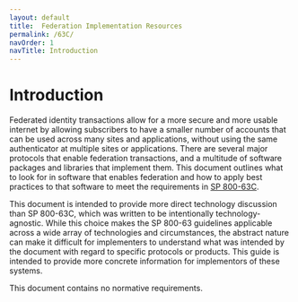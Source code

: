 ```yaml
---
layout: default
title:  Federation Implementation Resources
permalink: /63C/
navOrder: 1  
navTitle: Introduction  
---
```


# Introduction

Federated identity transactions allow for a more secure and more usable internet by allowing subscribers to have a smaller number of accounts that can be used across many sites and applications, without using the same authenticator at multiple sites or applications. There are several major protocols that enable federation transactions, and a multitude of software packages and libraries that implement them. This document outlines what to look for in software that enables federation and how to apply best practices to that software to meet the requirements in [SP 800-63C](https://pages.nist.gov/800-63-3/sp800-63c.html).

This document is intended to provide more direct technology discussion than SP 800-63C, which was written to be intentionally technology-agnostic. While this choice makes the SP 800-63 guidelines applicable across a wide array of technologies and circumstances, the abstract nature can make it difficult for implementers to understand what was intended by the document with regard to specific protocols or products. This guide is intended to provide more concrete information for implementors of these systems.

This document contains no normative requirements.

